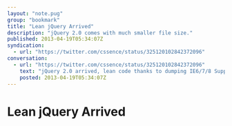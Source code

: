 ```yaml
---
layout: "note.pug"
group: "bookmark"
title: "Lean jQuery Arrived"
description: "jQuery 2.0 comes with much smaller file size."
published: 2013-04-19T05:34:07Z
syndication:
  - url: "https://twitter.com/cssence/status/325120102842372096"
conversation:
  - url: "https://twitter.com/cssence/status/325120102842372096"
    text: "jQuery 2.0 arrived, lean code thanks to dumping IE6/7/8 Support [blog.jquery.com/2013/04/18/jquery-2-0-released](http://blog.jquery.com/2013/04/18/jquery-2-0-released/)"
    posted: 2013-04-19T05:34:07Z
---
```


# Lean jQuery Arrived
